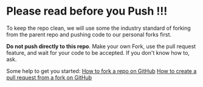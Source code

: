 # Please read before you Push !!!

To keep the repo clean, we will use some the industry standard of forking from the parent repo and pushing code to our personal forks first.

**Do not push directly to this repo**. Make your own Fork, use the pull request feature, and wait for your code to be accepted. If you don't know how to, ask.

Some help to get you started:
[How to fork a repo on GitHub](https://docs.github.com/en/pull-requests/collaborating-with-pull-requests/working-with-forks/fork-a-repo)
[How to create a pull request from a fork on GitHub](https://docs.github.com/en/pull-requests/collaborating-with-pull-requests/proposing-changes-to-your-work-with-pull-requests/creating-a-pull-request-from-a-fork)